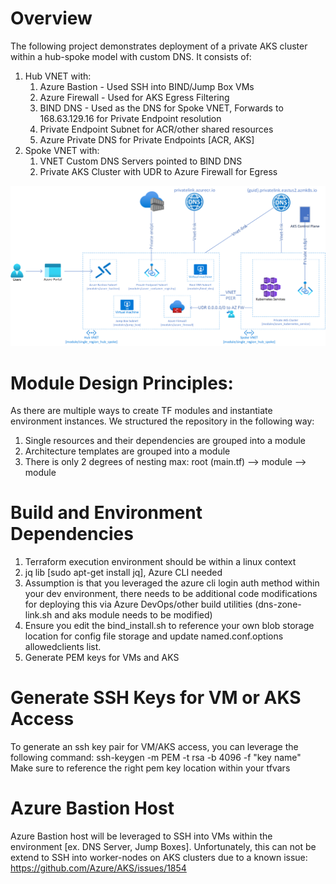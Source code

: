 # Overview 
The following project demonstrates deployment of a private AKS cluster within a hub-spoke model with custom DNS. It consists of: 
1. Hub VNET with:
    1. Azure Bastion - Used SSH into BIND/Jump Box VMs
    2. Azure Firewall - Used for AKS Egress Filtering
    3. BIND DNS - Used as the DNS for Spoke VNET, Forwards to 168.63.129.16 for Private Endpoint resolution
    4. Private Endpoint Subnet for ACR/other shared resources
    5. Azure Private DNS for Private Endpoints [ACR, AKS]
2. Spoke VNET with:
    1. VNET Custom DNS Servers pointed to BIND DNS
    2. Private AKS Cluster with UDR to Azure Firewall for Egress

![Architecture Overview](hub-spoke-private-aks-udr.png)

# Module Design Principles:
As there are multiple ways to create TF modules and instantiate environment instances. We structured the repository in the following way: 
1. Single resources and their dependencies are grouped into a module 
2. Architecture templates are grouped into a module
3. There is only 2 degrees of nesting max: root (main.tf) --> module --> module

# Build and Environment Dependencies 
1. Terraform execution environment should be within a linux context
2. jq lib [sudo apt-get install jq], Azure CLI needed
3. Assumption is that you leveraged the azure cli login auth method within your dev environment, there needs to be additional code modifications for deploying this via Azure DevOps/other build utilities (dns-zone-link.sh and aks module needs to be modified)
4. Ensure you edit the bind_install.sh to reference your own blob storage location for config file storage and update named.conf.options allowedclients list. 
5. Generate PEM keys for VMs and AKS

# Generate SSH Keys for VM or AKS Access
To generate an ssh key pair for VM/AKS access, you can leverage the following command: 
ssh-keygen -m PEM -t rsa -b 4096 -f "key name"
Make sure to reference the right pem key location within your tfvars 

# Azure Bastion Host 
Azure Bastion host will be leveraged to SSH into VMs within the environment [ex. DNS Server, Jump Boxes]. Unfortunately, this can not be extend to SSH into worker-nodes on AKS clusters due to a known issue: https://github.com/Azure/AKS/issues/1854 